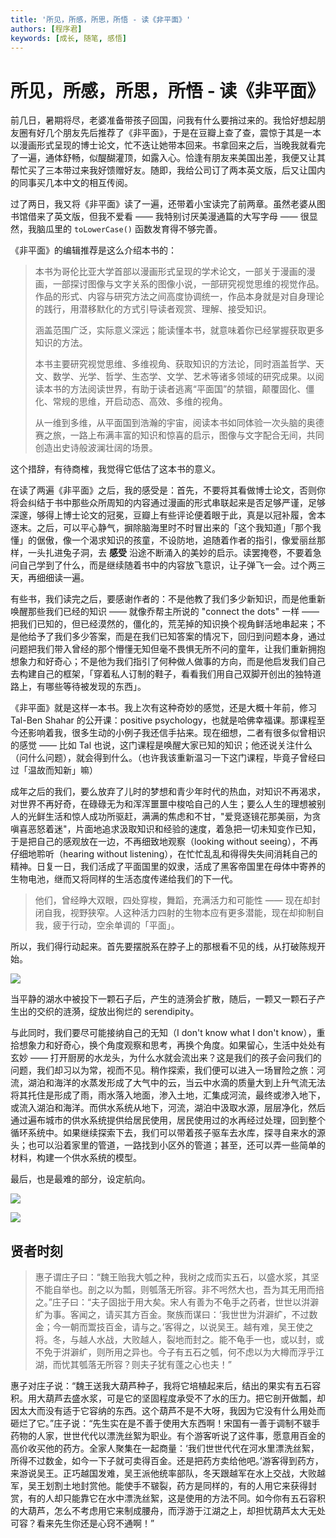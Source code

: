 ```yaml
---
title: '所见，所感，所思，所悟 - 读《非平面》'
authors: [程序君]
keywords: [成长, 随笔, 感悟]
---
```


# 所见，所感，所思，所悟 - 读《非平面》

前几日，暑期将尽，老婆准备带孩子回国，问我有什么要捎过来的。我恰好想起朋友圈有好几个朋友先后推荐了《非平面》，于是在豆瓣上查了查，震惊于其是一本以漫画形式呈现的博士论文，忙不迭让她带本回来。书拿回来之后，当晚我就看完了一遍，通体舒畅，似醍醐灌顶，如露入心。恰逢有朋友来美国出差，我便又让其帮忙买了三本带过来我好馈赠好友。随即，我给公司订了两本英文版，后又让国内的同事买几本中文的相互传阅。

过了两日，我又将《非平面》读了一遍，还带着小宝读完了前两章。虽然老婆从图书馆借来了英文版，但我不爱看 —— 我特别讨厌美漫通篇的大写字母 —— 很显然，我脑瓜里的 `toLowerCase()` 函数发育得不够完善。

《非平面》的编辑推荐是这么介绍本书的：

> 本书为哥伦比亚大学首部以漫画形式呈现的学术论文，一部关于漫画的漫画，一部探讨图像与文字关系的图像小说，一部研究视觉思维的视觉作品。作品的形式、内容与研究方法之间高度协调统一，作品本身就是对自身理论的践行，用潜移默化的方式引导读者观赏、理解、接受知识。
>
> 涵盖范围广泛，实际意义深远；能读懂本书，就意味着你已经掌握获取更多知识的方法。
>
> 本书主要研究视觉思维、多维视角、获取知识的方法论，同时涵盖哲学、天文、数学、光学、哲学、生态学、文学、艺术等诸多领域的研究成果。以阅读本书的方法阅读世界，有助于读者逃离“平面国”的禁锢，颠覆固化、僵化、常规的思维，开启动态、高效、多维的视角。
>
> 从一维到多维，从平面国到浩瀚的宇宙，阅读本书如同体验一次头脑的奥德赛之旅，一路上布满丰富的知识和惊喜的启示，图像与文字配合无间，共同创造出史诗般波澜壮阔的场景。

这个措辞，有待商榷，我觉得它低估了这本书的意义。

在读了两遍《非平面》之后，我的感受是：首先，不要将其看做博士论文，否则你将会纠结于书中那些众所周知的内容通过漫画的形式串联起来是否足够严谨，足够深邃，够得上博士论文的冠冕，豆瓣上有些评论便着眼于此，真是以冠补履，舍本逐末。之后，可以平心静气，摒除脑海里时不时冒出来的「这个我知道」「那个我懂」的倨傲，像一个渴求知识的孩童，不设防地，追随着作者的指引，像爱丽丝那样，一头扎进兔子洞，去 __感受__ 沿途不断涌入的美妙的启示。读罢掩卷，不要着急问自己学到了什么，而是继续随着书中的内容放飞意识，让子弹飞一会。过个两三天，再细细读一遍。

有些书，我们读完之后，要感谢作者的：不是他教了我们多少新知识，而是他重新唤醒那些我们已经的知识 —— 就像乔帮主所说的 "connect the dots" 一样 —— 把我们已知的，但已经漠然的，僵化的，荒芜掉的知识换个视角鲜活地串起来；不是他给予了我们多少答案，而是在我们已知答案的情况下，回归到问题本身，通过问题把我们带入曾经的那个懵懂无知但毫不畏惧无所不问的童年，让我们重新拥抱想象力和好奇心；不是他为我们指引了何种做人做事的方向，而是他启发我们自己去构建自己的框架，「穿着私人订制的鞋子，看看我们用自己双脚开创出的独特道路上，有哪些等待被发现的东西」。

《非平面》就是这样一本书。我上次有这种奇妙的感觉，还是大概十年前，修习 Tal-Ben Shahar 的公开课：positive psychology，也就是哈佛幸福课。那课程至今还影响着我，很多生动的小例子我还信手拈来。现在细想，二者有很多似曾相识的感觉 —— 比如 Tal 也说，这门课程是唤醒大家已知的知识；他还说关注什么（问什么问题），就会得到什么。（也许我该重新温习一下这门课程，毕竟子曾经曰过「温故而知新」嘛）

成年之后的我们，要么放弃了儿时的梦想和青少年时代的热血，对知识不再渴求，对世界不再好奇，在碌碌无为和浑浑噩噩中梭哈自己的人生；要么人生的理想被别人的光鲜生活和惊人成功所驱赶，满满的焦虑和不甘，"爱竞逐镜花那美丽，为贪嗔喜恶怒着迷"，片面地追求汲取知识和经验的速度，着急把一切未知变作已知，于是把自己的感观放在一边，不再细致地观察（looking without seeing），不再仔细地聆听（hearing without listening），在忙忙乱乱和得得失失间消耗自己的精神。日复一日，我们活成了平面国里的奴隶，活成了黑客帝国里在母体中寄养的生物电池，继而又将同样的生活态度传递给我们的下一代。

> 他们，曾经睁大双眼，四处穿梭，舞蹈，充满活力和可能性 —— 现在却封闭自我，视野狭窄。人这种活力四射的生物本应有更多潜能，现在却抑制自我，疲于行动，空余单调的「平面」。

所以，我们得行动起来。首先要摆脱系在脖子上的那根看不见的线，从打破陈规开始。

![](assets/route.jpg)


当平静的湖水中被投下一颗石子后，产生的涟漪会扩散，随后，一颗又一颗石子产生出的交织的涟漪，绽放出徇烂的 serendipity。

与此同时，我们要尽可能接纳自己的无知（I don't know what I don't know），重拾想象力和好奇心，换个角度观察和思考，再换个角度。如果留心，生活中处处有玄妙 —— 打开厨房的水龙头，为什么水就会流出来？这是我们的孩子会问我们的问题，我们却习以为常，视而不见。稍作探索，我们便可以进入一场冒险之旅：河流，湖泊和海洋的水蒸发形成了大气中的云，当云中水滴的质量大到上升气流无法将其托住是形成了雨，雨水落入地面，渗入土地，汇集成河流，最终或渗入地下，或流入湖泊和海洋。而供水系统从地下，河流，湖泊中汲取水源，层层净化，然后通过遍布城市的供水系统提供给居民使用，居民使用过的水再经过处理，回到整个循环系统中。如果继续探索下去，我们可以带着孩子驱车去水库，探寻自来水的源头；也可以沿着家里的管道，一路找到小区外的管道；甚至，还可以弄一些简单的材料，构建一个供水系统的模型。

最后，也是最难的部分，设定航向。

![](assets/course1.jpg)

![](assets/start_course.jpg)

## 贤者时刻

> 惠子谓庄子曰：“魏王贻我大瓠之种，我树之成而实五石，以盛水浆，其坚不能自举也。剖之以为瓢，则瓠落无所容。非不呺然大也，吾为其无用而掊之。”庄子曰：“夫子固拙于用大矣。宋人有善为不龟手之药者，世世以洴澼纩为事。客闻之，请买其方百金。聚族而谋曰：‘我世世为洴澼纩，不过数金；今一朝而鬻技百金，请与之。’客得之，以说吴王。越有难，吴王使之将。冬，与越人水战，大败越人，裂地而封之。能不龟手一也，或以封，或不免于洴澼纩，则所用之异也。今子有五石之瓠，何不虑以为大樽而浮乎江湖，而忧其瓠落无所容？则夫子犹有蓬之心也夫！”

惠子对庄子说：“魏王送我大葫芦种子，我将它培植起来后，结出的果实有五石容积。用大葫芦去盛水浆，可是它的坚固程度承受不了水的压力。把它剖开做瓢，却因太大而没有适于它容纳的东西。这个葫芦不是不大呀，我因为它没有什么用处而砸烂了它。”庄子说：“先生实在是不善于使用大东西啊！宋国有一善于调制不皲手药物的人家，世世代代以漂洗丝絮为职业。有个游客听说了这件事，愿意用百金的高价收买他的药方。全家人聚集在一起商量：‘我们世世代代在河水里漂洗丝絮，所得不过数金，如今一下子就可卖得百金。还是把药方卖给他吧。’游客得到药方，来游说吴王。正巧越国发难，吴王派他统率部队，冬天跟越军在水上交战，大败越军，吴王划割土地封赏他。能使手不皲裂，药方是同样的，有的人用它来获得封赏，有的人却只能靠它在水中漂洗丝絮，这是使用的方法不同。如今你有五石容积的大葫芦，怎么不考虑用它来制成腰舟，而浮游于江湖之上，却担忧葫芦太大无处可容？看来先生你还是心窍不通啊！”
